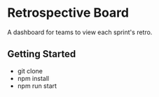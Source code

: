 # Retrospective Board

A dashboard for teams to view each sprint's retro.

## Getting Started
- git clone
- npm install
- npm run start
